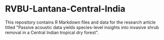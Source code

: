 # RVBU-Lantana-Central-India
This repository contains R Markdown files and data for the research article titled "Passive acoustic data yields species-level insights into invasive shrub removal in a Central Indian tropical dry forest".
